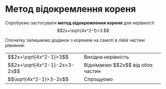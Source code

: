 # Метод відокремлення кореня

Спробуємо застосувати **метод відокремлення кореня** для нерівності $$2x+\sqrt{4x^2-1}>3.$$

Спочатку залишаємо доданок з коренем на самоті в лівій частині рівняння:

<table style="border: none;" class="none">
<tr>
<td>$$2x+\sqrt{4x^2-1}>3$$</td>
<td>Вихідна нерівність</td>
</tr>
<tr>
<td>$$2x+\sqrt{4x^2-1}-2x>3-2x$$</td>
<td>Віднімаємо $$2x$$ від обох частин</td>
</tr>
<tr>
<td>$$\sqrt{4x^2-1}>3-2x$$</td>
<td>Спрощуємо</td>
</tr>
</table>
